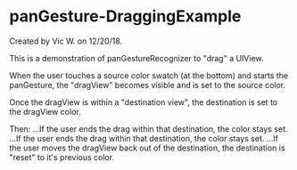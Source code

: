 # panGesture-DraggingExample
Created by Vic W. on 12/20/18.

This is a demonstration of panGestureRecognizer to "drag" a UIView. 

When the user touches a source color swatch (at the bottom) and starts the panGesture, the "dragView" becomes visible and is set to the source color. 

Once the dragView is within a "destination view", the destination is set to the dragView color. 

Then:
...If the user ends the drag within that destination, the color stays set.
...If the user ends the drag within that destination, the color stays set.
...If the user moves the dragView back out of the destination, the destination is "reset" to it's previous color.
